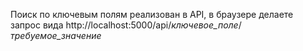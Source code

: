 Поиск по ключевым полям реализован в API, в браузере делаете запрос вида http://localhost:5000/api/*ключевое_поле*/*требуемое_значение*
